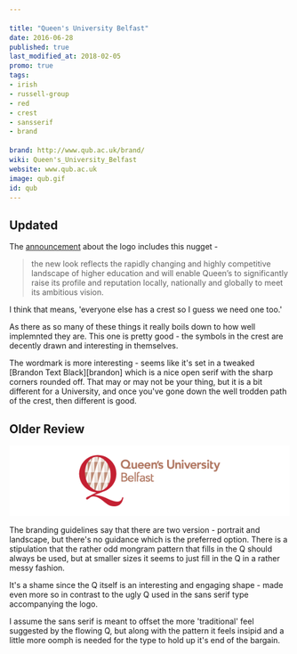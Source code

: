 ```yaml
---

title: "Queen's University Belfast"
date: 2016-06-28
published: true
last_modified_at: 2018-02-05
promo: true
tags:
- irish
- russell-group
- red
- crest
- sansserif
- brand

brand: http://www.qub.ac.uk/brand/
wiki: Queen's_University_Belfast
website: www.qub.ac.uk
image: qub.gif
id: qub
---
```


## Updated

The [announcement][announcement] about the logo includes this nugget -

> the new look reflects the rapidly changing and highly competitive landscape of higher education and will enable Queen’s to significantly raise its profile and reputation locally, nationally and globally to meet its ambitious vision.

I think that means, 'everyone else has a crest so I guess we need one too.'

As there as so many of these things it really boils down to how well implemnted they are. This one is pretty good - the symbols in the crest are decently drawn and interesting in themselves.

The wordmark is more interesting - seems like it's set in a tweaked [Brandon Text Black][brandon] which is a nice open serif with the sharp corners rounded off. That may or may not be your thing, but it is a bit different for a University, and once you've gone down the well trodden path of the crest, then different is good.

## Older Review

![Old Logo](/images/unilogos/qub-old.gif)

The branding guidelines say that there are two version - portrait and landscape, but there's no guidance which is the preferred option. There is a stipulation that the rather odd mongram pattern that fills in the Q should always be used, but at smaller sizes it seems to just fill in the Q in a rather messy fashion.

It's a shame since the Q itself is an interesting and engaging shape - made even more so in contrast to the ugly Q used in the sans serif type accompanying the logo.

I assume the sans serif is meant to offset the more 'traditional' feel suggested by the flowing Q, but along with the pattern it feels insipid and a little more oomph is needed for the type to hold up it's end of the bargain.

[announcement]: https://daro.qub.ac.uk/new-brand-identity
[brnadon]: https://www.fonts.com/font/hvd-fonts/brandon-text